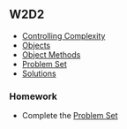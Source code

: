## W2D2

+ [Controlling Complexity][controlling-complexity]
+ [Objects][objects]
+ [Object Methods][object-methods]
+ [Problem Set][problems-w2d2]
+ [Solutions][solutions-w2d2]


### Homework

+ Complete the [Problem Set][problems-w2d2]


[objects]: ./notes/objects.md
[object-methods]: ./notes/object_methods.md
[controlling-complexity]: ./notes/controlling_complexity.md
[problems-w2d2]: ./problems/problem_set.md
[solutions-w2d2]: ./problems/solution.js
